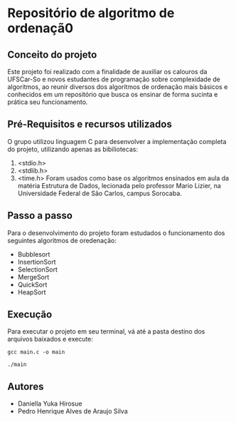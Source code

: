 # Repositório de algoritmo de ordenaçã0
## Conceito do projeto
Este projeto foi realizado com a finalidade de auxiliar os calouros da UFSCar-So e novos estudantes de programação sobre complexidade de algoritmos, ao reunir diversos dos algoritmos de ordenação mais básicos e conhecidos em um repositório que busca os ensinar de forma sucinta e prática seu funcionamento.
## Pré-Requisitos e recursos utilizados
O grupo utilizou linguagem C para desenvolver a implementação completa do projeto, utilizando apenas as bibiliotecas:
1. <stdio.h>
2. <stdlib.h>
3. <time.h>
Foram usados como base os algoritmos ensinados em aula da matéria Estrutura de Dados, lecionada pelo professor Mario Lizier, na Universidade Federal de São Carlos, campus Sorocaba.
## Passo a passo
Para o desenvolvimento do projeto foram estudados o funcionamento dos seguintes algoritmos de oredenação:
* Bubblesort
* InsertionSort
* SelectionSort
* MergeSort
* QuickSort
* HeapSort
## Execução
Para executar o projeto em seu terminal, vá até a pasta destino dos arquivos baixados e execute:
```
gcc main.c -o main
```
```
./main
```
## Autores
* Daniella Yuka Hirosue
* Pedro Henrique Alves de Araujo Silva